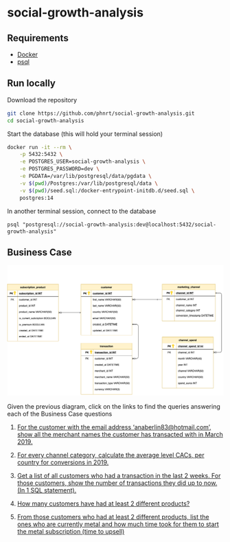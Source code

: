 # social-growth-analysis

## Requirements 

- [Docker](https://docs.docker.com/get-docker/)
- [psql](https://www.timescale.com/blog/how-to-install-psql-on-mac-ubuntu-debian-windows/)

## Run locally

Download the repository

```bash
git clone https://github.com/phnrt/social-growth-analysis.git
cd social-growth-analysis
```

Start the database (this will hold your terminal session)

```bash
docker run -it --rm \
    -p 5432:5432 \
    -e POSTGRES_USER=social-growth-analysis \
    -e POSTGRES_PASSWORD=dev \
    -e PGDATA=/var/lib/postgresql/data/pgdata \
    -v $(pwd)/Postgres:/var/lib/postgresql/data \
    -v $(pwd)/seed.sql:/docker-entrypoint-initdb.d/seed.sql \
    postgres:14
```

In another terminal session, connect to the database

```
psql "postgresql://social-growth-analysis:dev@localhost:5432/social-growth-analysis"
```
## Business Case

![Database UML Diagram](./database-uml.png "Business Case Database UML Diagram")

Given the previous diagram, click on the links to find the queries answering each of the Business Case questions

1. [For the customer with the email address ‘anaberlin83@hotmail.com’, show all the merchant names the customer has transacted with in March 2019.](https://github.com/phnrt/social-growth-analysis/blob/5cccf752a96ecb4e7012b748c0bf3db749f7945e/business-case-answers.sql#L3-L12)
   
2. [For every channel category, calculate the average level CACs, per country for conversions in 2019.](https://github.com/phnrt/social-growth-analysis/blob/5cccf752a96ecb4e7012b748c0bf3db749f7945e/business-case-answers.sql#L15-L31)
   
3. [Get a list of all customers who had a transaction in the last 2 weeks. For those customers, show the number of transactions they did up to now. (In 1 SQL statement).](https://github.com/phnrt/social-growth-analysis/blob/5cccf752a96ecb4e7012b748c0bf3db749f7945e/business-case-answers.sql#L33-L47)
   
4. [How many customers have had at least 2 different products?](ttps://github.com/phnrt/social-growth-analysis/blob/c6d1a5b7260ad35b58b3e8a45c47d03bc287b340/business-case-answers.sql#L49-L60)
   
5. [From those customers who had at least 2 different products, list the ones who are currently metal and how much time took for them to start the metal subscription (time to upsell)](https://github.com/phnrt/social-growth-analysis/blob/ee21337d9eee605a1e1f2c30da63127f0743ba8f/business-case-answers.sql#L59-L85)